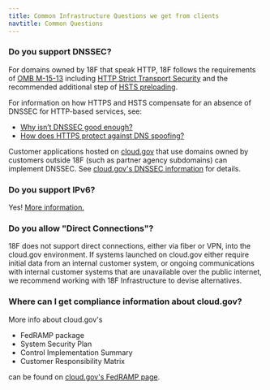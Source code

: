 ```yaml
---
title: Common Infrastructure Questions we get from clients
navtitle: Common Questions
---
```


### Do you support DNSSEC?

For domains owned by 18F that speak HTTP, 18F follows the requirements of [OMB M-15-13](https://www.whitehouse.gov/sites/whitehouse.gov/files/omb/memoranda/2015/m-15-13.pdf) including [HTTP Strict Transport Security](https://https.cio.gov/hsts/) and the recommended additional step of [HSTS preloading](https://https.cio.gov/hsts/#hsts-preloading). 

For information on how HTTPS and HSTS compensate for an absence of DNSSEC for HTTP-based services, see:

* [Why isn’t DNSSEC good enough?](https://https.cio.gov/faq/#why-isn't-dnssec-good-enough%3f)
* [How does HTTPS protect against DNS spoofing?](https://https.cio.gov/faq/#how-does-https-protect-against-dns-spoofing%3f)

Customer applications hosted on [cloud.gov](https://cloud.gov) that use domains owned by customers outside 18F (such as partner agency subdomains) can implement DNSSEC. See [cloud.gov's DNSSEC information](https://cloud.gov/docs/apps/custom-domains/) for details.

### Do you support IPv6?

Yes! [More information.](https://cloud.gov/docs/apps/custom-domains/)

### Do you allow "Direct Connections"?

18F does not support direct connections, either via fiber or VPN, into the cloud.gov environment. If systems launched on cloud.gov either require initial data from an internal customer system, or ongoing communications with internal customer systems that are unavailable over the public internet, we recommend working with 18F Infrastructure to devise alternatives.

### Where can I get compliance information about cloud.gov?

More info about cloud.gov's

* FedRAMP package
* System Security Plan
* Control Implementation Summary
* Customer Responsibility Matrix

can be found on [cloud.gov's FedRAMP page](https://cloud.gov/overview/security/fedramp-tracker/#how-you-can-use-this-p-ato).
